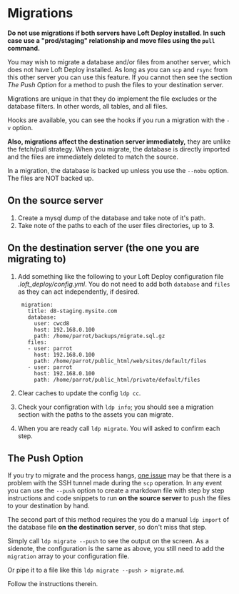 # Migrations

**Do not use migrations if both servers have Loft Deploy installed.  In such case use a "prod/staging" relationship and move files using the `pull` command.**

You may wish to migrate a database and/or files from another server, which does not have Loft Deploy installed.  As long as you can `scp` and `rsync` from this other server you can use this feature.  If you cannot then see the section _The Push Option_ for a method to push the files to your destination server.

Migrations are unique in that they do implement the file excludes or the database filters.  In other words, all tables, and all files.

Hooks are available, you can see the hooks if you run a migration with the `-v` option.

**Also, migrations affect the destination server immediately,** they are unlike the fetch/pull strategy.  When you migrate, the database is directly imported and the files are immediately deleted to match the source.

In a migration, the database is backed up unless you use the `--nobu` option.  The files are NOT backed up.

## On the source server

1. Create a mysql dump of the database and take note of it's path.
1. Take note of the paths to each of the user files directories, up to 3.

## On the destination server (the one you are migrating to)

1. Add something like the following to your Loft Deploy configuration file _.loft_deploy/config.yml_.  You do not need to add both `database` and `files` as they can act independently, if desired.

        migration:
          title: d8-staging.mysite.com
          database:
            user: cwcd8
            host: 192.168.0.100
            path: /home/parrot/backups/migrate.sql.gz
          files:
          - user: parrot
            host: 192.168.0.100
            path: /home/parrot/public_html/web/sites/default/files
          - user: parrot
            host: 192.168.0.100
            path: /home/parrot/public_html/private/default/files

1. Clear caches to update the config `ldp cc`.
1. Check your configration with `ldp info`; you should see a migration section with the paths to the assets you can migrate.
1. When you are ready call `ldp migrate`.  You will asked to confirm each step.    

## The Push Option

If you try to migrate and the process hangs, [one issue](https://superuser.com/questions/395356/scp-doesnt-work-but-ssh-does#396667) may be that there is a problem with the SSH tunnel made during the `scp` operation.  In any event you can use the `--push` option to create a markdown file with step by step instructions and code snippets to run **on the source server** to push the files to your destination by hand.

The second part of this method requires the you do a manual `ldp import` of the database file **on the destination server**, so don't miss that step.

Simply call `ldp migrate --push` to see the output on the screen.  As a sidenote, the configuration is the same as above, you still need to add the `migration` array to your configuration file.

Or pipe it to a file like this `ldp migrate --push > migrate.md`.

Follow the instructions therein. 
